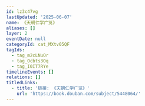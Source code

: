 ```yaml
---
id: lz3c47vg
lastUpdated: '2025-06-07'
name: 《天朝仁学广览》
aliases: []
layer: 2
eventDate: null
categoryId: cat_MXtv05QF
tagIds:
  - tag_m2cLNuOr
  - tag_Ocbts3Oq
  - tag_I0IT7RYe
timelineEvents: []
relations: []
titledLinks:
  - title: '链接: 《天朝仁学广览》'
    url: 'https://book.douban.com/subject/5448064/'
---
```


